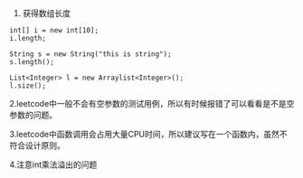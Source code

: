 1. 获得数组长度<br>
```
int[] i = new int[10];
i.length;

String s = new String("this is string");
s.length();

List<Integer> l = new Arraylist<Integer>();
l.size();
```

2.leetcode中一般不会有空参数的测试用例，所以有时候报错了可以看看是不是空参数的问题。

3.leetcode中函数调用会占用大量CPU时间，所以建议写在一个函数内，虽然不符合设计原则。

4.注意int乘法溢出的问题